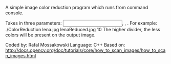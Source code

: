 A simple image color reduction program which runs from command console.

Takes in three parameters: <input image file name>, <output image file name>, <color reduction divider>.
For example: ./ColorReduction lena.jpg lenaReduced.jpg 10 
The higher divider, the less colors will be present on the output image.

Coded by: Rafal Mossakowski
Language: C++
Based on: http://docs.opencv.org/doc/tutorials/core/how_to_scan_images/how_to_scan_images.html